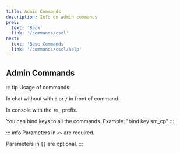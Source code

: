 ```yaml
---
title: Admin Commands
description: Info on admin commands
prev: 
  text: 'Back'
  link: '/commands/cscl'
next: 
  text: 'Base Commands'
  link: '/commands/cscl/help'
---
```


## Admin Commands

::: tip
Usage of commands:

In chat without with `!` or `/` in front of command.

In console with the `sm_` prefix.

You can bind keys to all the commands. Example: "bind key sm_cp"
:::

::: info
Parameters in `<>` are required.

Parameters in `[]` are optional.
:::

